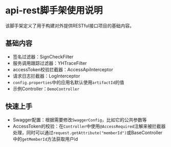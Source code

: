 # api-rest脚手架使用说明

该脚手架定义了用于构建对外提供RESTful接口项目的基础内容。

## 基础内容

- 签名过滤器：SignCheckFilter
- 服务调用跟踪过滤器：YHTraceFilter
- accessToken校验拦截器：AccessApiInterceptor
- 请求日志拦截器：LogInterceptor
- `config.properties`中的应用名默认使用`artifactId`的值
- 示例Controller：`DemoController`

## 快速上手

- Swagger配置：根据需要修改`SwaggerConfig`，比如它的公共参数等
- AccessToken的校验：在`Controller`中使用`@AccessRequired`注解来被拦截器处理，同时可以通过`request.getAttribute("memberId")`或BaseController中的`getMemberId`方法获取用户id

